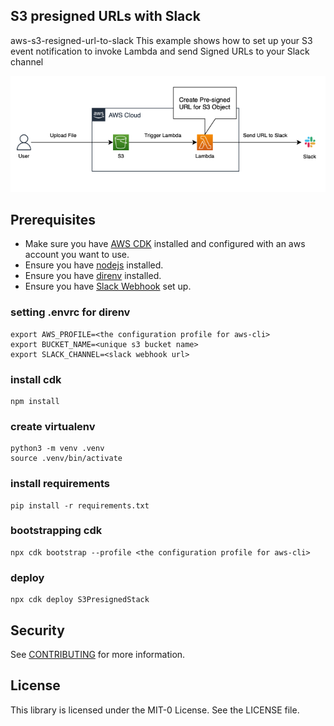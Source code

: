 ##  S3 presigned URLs with Slack
aws-s3-resigned-url-to-slack
This example shows how to set up your S3 event notification to invoke Lambda and send Signed URLs to your Slack channel

![Architecture](./architectue.png)

## Prerequisites
- Make sure you have [AWS CDK](https://docs.aws.amazon.com/cdk/latest/guide/getting_started.html) installed and configured with an aws account you want to use.
- Ensure you have [nodejs](https://nodejs.org) installed.
- Ensure you have [direnv](https://direnv.net) installed.
- Ensure you have [Slack Webhook](https://api.slack.com/messaging/webhooks) set up.

### setting .envrc for direnv
```shell
export AWS_PROFILE=<the configuration profile for aws-cli>
export BUCKET_NAME=<unique s3 bucket name>
export SLACK_CHANNEL=<slack webhook url>
```

### install cdk
```shell
npm install
```

### create virtualenv
```shell
python3 -m venv .venv
source .venv/bin/activate
```

### install requirements
```shell
pip install -r requirements.txt
```

### bootstrapping cdk
```shell
npx cdk bootstrap --profile <the configuration profile for aws-cli>
```

### deploy 
```shell
npx cdk deploy S3PresignedStack
```





## Security

See [CONTRIBUTING](CONTRIBUTING.md#security-issue-notifications) for more information.

## License

This library is licensed under the MIT-0 License. See the LICENSE file.

